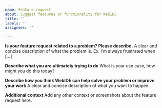 ```yaml
---
name: Feature request
about: Suggest features or functionality for WebIDE
title: ''
labels: ''
assignees: ''

---
```


**Is your feature request related to a problem? Please describe.**
A clear and concise description of what the problem is. Ex. I'm always frustrated when [...]

**Describe what you are ultimately trying to do**
What is your use case, how might you do this today?

**Describe how you think WebIDE can help solve your problem or improve your work**
A clear and concise description of what you want to happen.

**Additional context**
Add any other context or screenshots about the feature request here.
